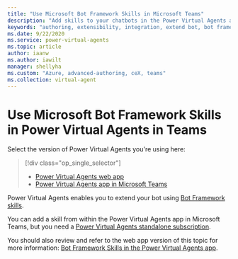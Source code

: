 ```yaml
---
title: "Use Microsoft Bot Framework Skills in Microsoft Teams"
description: "Add skills to your chatbots in the Power Virtual Agents app in Microsoft Teams."
keywords: "authoring, extensibility, integration, extend bot, bot framework, skills, custom capabilities, PVA"
ms.date: 9/22/2020
ms.service: power-virtual-agents
ms.topic: article
author: iaanw
ms.author: iawilt
manager: shellyha
ms.custom: "Azure, advanced-authoring, ceX, teams"
ms.collection: virtual-agent
---
```



# Use Microsoft Bot Framework Skills in Power Virtual Agents in Teams

Select the version of Power Virtual Agents you're using here:

> [!div class="op_single_selector"]
> - [Power Virtual Agents web app](../advanced-use-skills.md)
> - [Power Virtual Agents app in Microsoft Teams](advanced-use-skills-teams.md)




Power Virtual Agents enables you to extend your bot using [Bot Framework skills](/azure/bot-service/skills-conceptual?view=azure-bot-service-4.0&preserve-view=true).

You can add a skill from within the Power Virtual Agents app in Microsoft Teams, but you need a [Power Virtual Agents standalone subscription](../requirements-licensing-subscriptions.md). 

You should also review and refer to the web app version of this topic for more information: [Bot Framework Skills in the Power Virtual Agents app](../advanced-use-skills.md).



